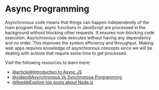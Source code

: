 # Async Programming

Asynchronous code means that things can happen independently of the main program flow, async functions in JavaScript are processed in the background without blocking other requests. It ensures non-blocking code execution. Asynchronous code executes without having any dependency and no order. This improves the system efficiency and throughput. Making web apps requires knowledge of asynchronous concepts since we will be dealing with actions that require some time to get processed.

Visit the following resources to learn more:

- [@article@Introduction to Async JS](https://developer.mozilla.org/en-US/docs/Learn/JavaScript/Asynchronous/Introducing/)
- [@video@Asynchronous Vs Synchronous Programming](https://www.youtube.com/watch?v=Kpn2ajSa92c)
- [@feed@Explore top posts about Node.js](https://app.daily.dev/tags/nodejs?ref=roadmapsh)

